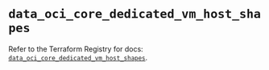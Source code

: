 # `data_oci_core_dedicated_vm_host_shapes`

Refer to the Terraform Registry for docs: [`data_oci_core_dedicated_vm_host_shapes`](https://registry.terraform.io/providers/oracle/oci/7.19.0/docs/data-sources/core_dedicated_vm_host_shapes).
